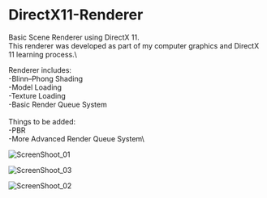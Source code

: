 # DirectX11-Renderer
Basic Scene Renderer using DirectX 11.\
This renderer was developed as part of my computer graphics and DirectX 11 learning process.\

Renderer includes:\
-Blinn–Phong Shading\
-Model Loading\
-Texture Loading\
-Basic Render Queue System\
\
Things to be added:\
-PBR\
-More Advanced Render Queue System\

![ScreenShoot_01](https://github.com/Alperensahinn/DirectX11-Renderer/assets/91412232/5da0efe5-3218-4e99-b0b8-f329b54faee5)

![ScreenShoot_03](https://github.com/Alperensahinn/DirectX11-Renderer/assets/91412232/263e07c7-4628-437c-80d6-784b918ec036)

![ScreenShoot_02](https://github.com/Alperensahinn/DirectX11-Renderer/assets/91412232/34f73607-167d-4ab6-a9e7-8250d93ccbb8)

